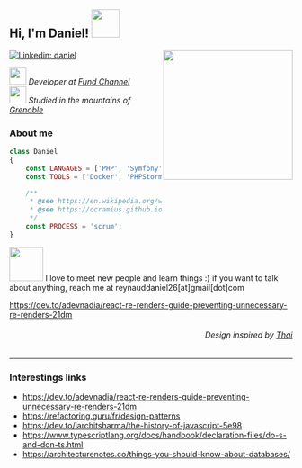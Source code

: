 <h2> Hi, I'm Daniel! <img src="https://pic.funnygifsbox.com/uploads/2020/10/funnygifsbox.com-2020-10-28-07-40-32-39.gif" width="50"></h2>

<img align='right' src="https://unavatar.io/twitter/grimtyr" width="230">

[![Linkedin: daniel](https://img.shields.io/badge/-daniel-blue?style=flat-square&logo=Linkedin&logoColor=white&link=https://www.linkedin.com/in/reynadan/)](https://www.linkedin.com/in/reynadan/)


<p>
  <em>
    <img src="https://www.fundchannel-group.com/themes/custom/fund_channel/favicon.png" width="30">
      Developer at <a href="https://www.fundchannel-group.com/">Fund Channel</a>
    </br>
    <img src="https://favicon-ksup.univ-grenoble-alpes.fr/SITEUI/apple-icon-60x60.png" width="30"> 
      Studied in the mountains of <a href="https://www.univ-grenoble-alpes.fr/">Grenoble</a>
   </em>
</p>

###  About me
```php
class Daniel
{
    const LANGAGES = ['PHP', 'Symfony', 'HTML/CSS', 'JS', 'Mysql'];
    const TOOLS = ['Docker', 'PHPStorm', 'Yarn', 'Sass'];

    /**
     * @see https://en.wikipedia.org/wiki/Scrum_(software_development)
     * @see https://ocramius.github.io/extremely-defensive-php/#/
     */
    const PROCESS = 'scrum';
}
```
  <img src="https://pic.funnygifsbox.com/uploads/2020/10/funnygifsbox.com-2020-10-28-07-40-29-77.gif" width="60">
  I love to meet new people and learn things :) if you want to talk about anything, reach me at reynauddaniel26[at]gmail[dot]com
  
  https://dev.to/adevnadia/react-re-renders-guide-preventing-unnecessary-re-renders-21dm
  
  <h6 align='right'> Design inspired by <a href='https://github.com/Thaiane/Thaiane'>Thai</a></h5>
  
  ----
  ### Interestings links 
  - https://dev.to/adevnadia/react-re-renders-guide-preventing-unnecessary-re-renders-21dm
  - https://refactoring.guru/fr/design-patterns
  - https://dev.to/iarchitsharma/the-history-of-javascript-5e98
  - https://www.typescriptlang.org/docs/handbook/declaration-files/do-s-and-don-ts.html
  - https://architecturenotes.co/things-you-should-know-about-databases/


